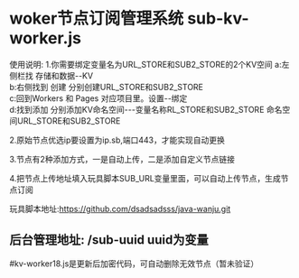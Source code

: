 # woker节点订阅管理系统 sub-kv-worker.js
使用说明:
1.你需要绑定变量名为URL_STORE和SUB2_STORE的2个KV空间
   a:左侧栏找 存储和数据--KV   
   b:右侧找到 创建  分别创建URL_STORE和SUB2_STORE   
   c:回到Workers 和 Pages 对应项目里。设置--绑定   
   d:找到添加  分别添加KV命名空间---变量名称RL_STORE和SUB2_STORE 命名空间URL_STORE和SUB2_STORE
   
2.原始节点优选ip要设置为ip.sb,端口443，才能实现自动更换

3.节点有2种添加方式，一是自动上传，二是添加自定义节点链接

4.把节点上传地址填入玩具脚本SUB_URL变量里面，可以自动上传节点，生成节点订阅

玩具脚本地址:https://github.com/dsadsadsss/java-wanju.git

## 后台管理地址:  /sub-uuid   uuid为变量

#kv-worker18.js是更新后加密代码，可自动删除无效节点（暂未验证）
